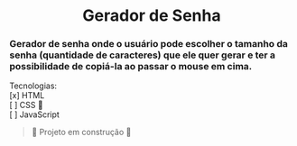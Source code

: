 <h1 align="center">Gerador de Senha</h1>

### Gerador de senha onde o usuário pode escolher o tamanho da senha (quantidade de caracteres) que ele quer gerar e ter a possibilidade de copiá-la ao passar o mouse em cima.

Tecnologias:<br>
[x] HTML<br>
[ ] CSS 🎨<br>
[ ] JavaScript

> :construction: Projeto em construção :construction: